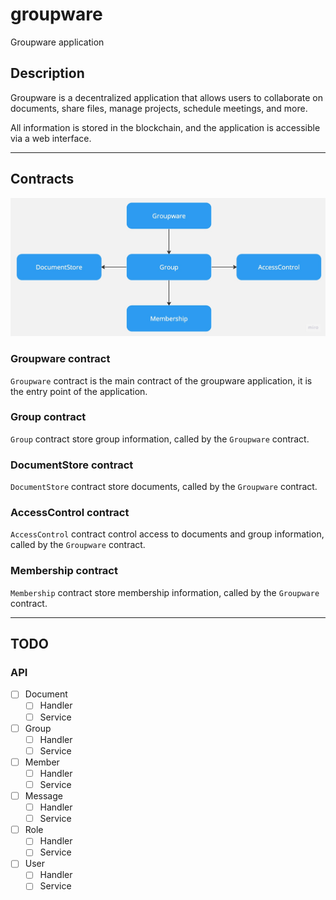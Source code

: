 # groupware

Groupware application

## Description

Groupware is a decentralized application that allows users to collaborate on documents, share files, manage projects, schedule meetings, and more.

All information is stored in the blockchain, and the application is accessible via a web interface. 

---

## Contracts

![](.images/contract_diagram.png)

### Groupware contract

`Groupware` contract is the main contract of the groupware application, it is the entry point of the application.

### Group contract

`Group` contract store group information, called by the `Groupware` contract.

### DocumentStore contract 

`DocumentStore` contract store documents, called by the `Groupware` contract.

### AccessControl contract 

`AccessControl` contract control access to documents and group information, called by the `Groupware` contract.

### Membership contract

`Membership` contract store membership information, called by the `Groupware` contract.

---


## TODO 


### API

- [ ] Document
  - [ ] Handler
  - [ ] Service
- [ ] Group
  - [ ] Handler
  - [ ] Service
- [ ] Member
  - [ ] Handler
  - [ ] Service
- [ ] Message
  - [ ] Handler
  - [ ] Service
- [ ] Role
  - [ ] Handler
  - [ ] Service
- [ ] User
  - [ ] Handler
  - [ ] Service